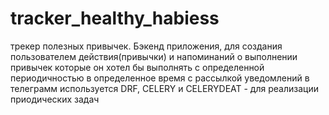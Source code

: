 # tracker_healthy_habiess
 трекер полезных привычек.
 Бэкенд приложения, для создания пользователем действия(привычки) и напоминаний о выполнении
 привычек которые он хотел бы выполнять с определенной периодичностью в определенное время с рассылкой уведомлений в телеграмм
 используется DRF, CELERY и CELERYDEAT - для реализации приодических задач
